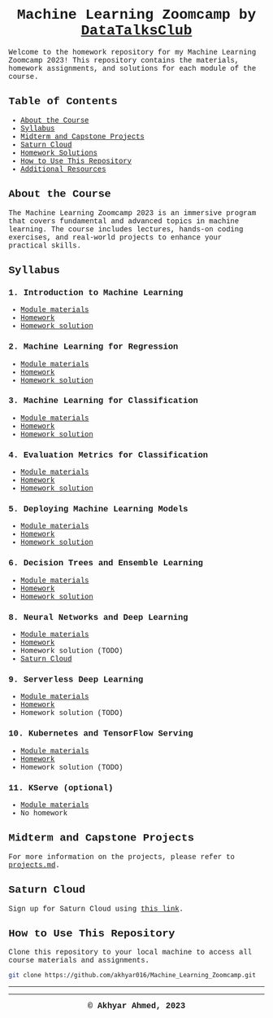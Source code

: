<h1 align="center">
    <font face="Courier New"> 
        Machine Learning Zoomcamp by <a href="https://github.com/DataTalksClub/machine-learning-zoomcamp/tree/master">DataTalksClub</a>
    </font>
</h1> 

<font face="Courier New">
Welcome to the homework repository for my Machine Learning Zoomcamp 2023! This repository contains the materials, homework assignments, and solutions for each module of the course.

## Table of Contents

- [About the Course](#about-the-course)
- [Syllabus](#syllabus)
- [Midterm and Capstone Projects](#midterm-and-capstone-projects)
- [Saturn Cloud](#saturn-cloud)
- [Homework Solutions](#homework-solutions)
- [How to Use This Repository](#how-to-use-this-repository)
- [Additional Resources](#additional-resources)

## About the Course

The Machine Learning Zoomcamp 2023 is an immersive program that covers fundamental and advanced topics in machine learning. The course includes lectures, hands-on coding exercises, and real-world projects to enhance your practical skills.

## Syllabus

### 1. Introduction to Machine Learning

- [Module materials](https://github.com/DataTalksClub/machine-learning-zoomcamp/tree/master/01-intro)
- [Homework](https://github.com/akhyar016/Machine_Learning_Zoomcamp/blob/main/week-1/homework.md)
- [Homework solution](https://github.com/akhyar016/Machine_Learning_Zoomcamp/blob/main/week-1/ML_Zoomcamp_wk_1.ipynb)

### 2. Machine Learning for Regression

- [Module materials](https://github.com/DataTalksClub/machine-learning-zoomcamp/tree/master/02-regression)
- [Homework](https://github.com/akhyar016/Machine_Learning_Zoomcamp/blob/main/week-2/homework.md)
- [Homework solution](https://github.com/akhyar016/Machine_Learning_Zoomcamp/blob/main/week-2/ML_Zoomcamp_wk_2.ipynb)

### 3. Machine Learning for Classification

- [Module materials](https://github.com/DataTalksClub/machine-learning-zoomcamp/tree/master/03-classification)
- [Homework](https://github.com/akhyar016/Machine_Learning_Zoomcamp/blob/main/week-3/homework.md)
- [Homework solution](https://github.com/akhyar016/Machine_Learning_Zoomcamp/blob/main/week-3/ML_Zoomcamp_wk_3.ipynb)

### 4. Evaluation Metrics for Classification

- [Module materials](https://github.com/DataTalksClub/machine-learning-zoomcamp/tree/master/04-evaluation)
- [Homework](https://github.com/akhyar016/Machine_Learning_Zoomcamp/blob/main/week-4/homework.md)
- [Homework solution](https://github.com/akhyar016/Machine_Learning_Zoomcamp/blob/main/week-4/MLZoomcamp_wk_4.ipynb)

### 5. Deploying Machine Learning Models

- [Module materials](https://github.com/DataTalksClub/machine-learning-zoomcamp/tree/master/05-deployment)
- [Homework](https://github.com/akhyar016/Machine_Learning_Zoomcamp/blob/main/week-5/homework.md)
- [Homework solution](https://github.com/akhyar016/Machine_Learning_Zoomcamp/tree/main/week-5)

### 6. Decision Trees and Ensemble Learning

- [Module materials](https://github.com/DataTalksClub/machine-learning-zoomcamp/tree/master/06-trees)
- [Homework](https://github.com/akhyar016/Machine_Learning_Zoomcamp/blob/main/week-6/homework.md)
- [Homework solution](https://github.com/akhyar016/Machine_Learning_Zoomcamp/blob/main/week-6/ML_Zoomcamp_wk_6.ipynb)

### 8. Neural Networks and Deep Learning

- [Module materials](https://github.com/DataTalksClub/machine-learning-zoomcamp/tree/master/08-deep-learning)
- [Homework](https://github.com/akhyar016/Machine_Learning_Zoomcamp/blob/main/week-8/homework.md)
- Homework solution (TODO)
- [Saturn Cloud](#saturn-cloud)

### 9. Serverless Deep Learning

- [Module materials](https://github.com/DataTalksClub/machine-learning-zoomcamp/tree/master/09-serverless)
- [Homework](link-to-homework)
- Homework solution (TODO)

### 10. Kubernetes and TensorFlow Serving

- [Module materials](lhttps://github.com/DataTalksClub/machine-learning-zoomcamp/tree/master/10-kubernetes)
- [Homework](link-to-homework)
- Homework solution (TODO)

### 11. KServe (optional)

- [Module materials](https://github.com/DataTalksClub/machine-learning-zoomcamp/tree/master/11-kserve)
- No homework

## Midterm and Capstone Projects

For more information on the projects, please refer to [projects.md](https://github.com/akhyar016/Machine_Learning_Zoomcamp/tree/main/mid-term).

## Saturn Cloud

Sign up for Saturn Cloud using [this link](https://bit.ly/saturn-mlzoomcamp).

## How to Use This Repository

Clone this repository to your local machine to access all course materials and assignments.

```bash
git clone https://github.com/akhyar016/Machine_Learning_Zoomcamp.git
```

</font>

---
---
<footer>
<p align="center">
<font face="Courier New" size="3"><b>&copy; Akhyar Ahmed, 2023</b></font>
</p>
</footer>